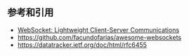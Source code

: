 ## 参考和引用

- [WebSocket: Lightweight Client-Server Communications](https://github.com/kinabalu/websocketsbook)
- https://github.com/facundofarias/awesome-websockets
- https://datatracker.ietf.org/doc/html/rfc6455

